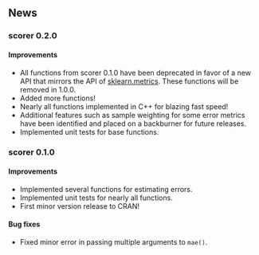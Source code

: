 ## News

### scorer 0.2.0

#### Improvements

* All functions from scorer 0.1.0 have been deprecated in favor of a new API that mirrors the API of [sklearn.metrics](http://scikit-learn.org/stable/modules/classes.html#sklearn-metrics-metrics). These functions will be removed in 1.0.0.
* Added more functions!
* Nearly all functions implemented in C++ for blazing fast speed!
* Additional features such as sample weighting for some error metrics have been identified and placed on a backburner for future releases.
* Implemented unit tests for base functions.

### scorer 0.1.0

#### Improvements

* Implemented several functions for estimating errors.
* Implemented unit tests for nearly all functions.
* First minor version release to CRAN!
  
#### Bug fixes

* Fixed minor error in passing multiple arguments to `mae()`.
